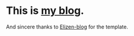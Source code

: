 # This is [my blog](https://yukidengyu.github.io/).


And sincere thanks to [Elizen-blog](https://github.com/elizen/elizen-blog) for the template.
